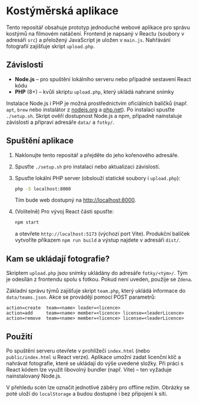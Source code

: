 # Kostýměrská aplikace

Tento repositář obsahuje prototyp jednoduché webové aplikace pro správu kostýmů na filmovém natáčení.  Frontend je napsaný v Reactu (soubory v adresáři `src`) a přeložený JavaScript je uložen v `main.js`.  Nahřávání fotografií zajišťuje skript `upload.php`.

## Závislosti

- **Node.js** – pro spuštění lokálního serveru nebo případné sestavení React kódu
- **PHP** (8+) – kvůli skriptu `upload.php`, který ukládá nahrané snímky

Instalace Node.js i PHP je možná prostřednictvím oficiálních balíčků (např. `apt`, `brew` nebo instalátor z [nodejs.org](https://nodejs.org/) a [php.net](https://www.php.net/)).  Po instalaci
spusťte `./setup.sh`. Skript ověří dostupnost Node.js a npm, případně nainstaluje závislosti a připraví adresáře `data/` a `fotky/`.

## Spuštění aplikace

1. Naklonujte tento repositář a přejděte do jeho kořenového adresáře.
2. Spusťte `./setup.sh` pro instalaci nebo aktualizaci závislostí.
3. Spusťte lokální PHP server (obslouží statické soubory i `upload.php`):

   ```bash
   php -S localhost:8000
   ```

   Tím bude web dostupný na [http://localhost:8000](http://localhost:8000).

4. (Volitelně) Pro vývoj React části spusťte:

   ```bash
   npm start
   ```

   a otevřete `http://localhost:5173` (výchozí port Vite). Produkční balíček
   vytvoříte příkazem `npm run build` a výstup najdete v adresáři `dist/`.

## Kam se ukládají fotografie?

Skriptem `upload.php` jsou snímky ukládány do adresáře `fotky/<tým>/`.  Tým je
odesílán z frontendu spolu s fotkou.  Pokud není uveden, použije se `Zdena`.

Základní správu týmů zajišťuje skript `team.php`, který ukládá informace do
`data/teams.json`.  Akce se provádějí pomocí POST parametrů:

```
action=create  team=<name> leader=<licence>
action=add     team=<name> member=<licence> license=<leaderLicence>
action=remove  team=<name> member=<licence> license=<leaderLicence>
```

## Použití

Po spuštění serveru otevřete v prohlížeči `index.html` (nebo `public/index.html` u React verze).  Aplikace umožní zadat licenční klíč a nahrávat fotografie, které se ukládají do výše uvedené složky.  Při práci s React kódem lze využít libovolný bundler (např. Vite) – ten vyžaduje nainstalovaný Node.js.

V přehledu scén lze označit jednotlivé záběry pro offline režim. Obrázky se
poté uloží do `localStorage` a budou dostupné i bez připojení k síti.

